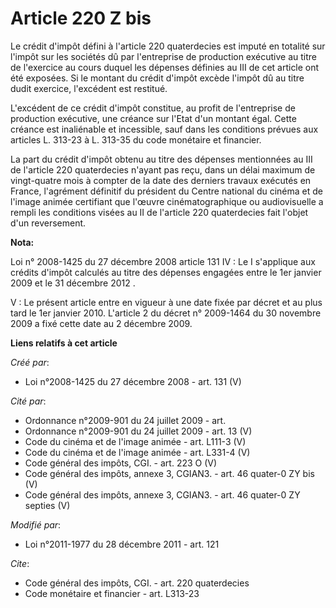 # Article 220 Z bis

Le crédit d'impôt défini à l'article 220 quaterdecies est imputé en totalité sur l'impôt sur les sociétés dû par l'entreprise
de production exécutive au titre de l'exercice au cours duquel les dépenses définies au III de cet article ont été exposées.
Si le montant du crédit d'impôt excède l'impôt dû au titre dudit exercice, l'excédent est restitué.

L'excédent de ce crédit d'impôt constitue, au profit de l'entreprise de production exécutive, une créance sur l'Etat d'un
montant égal. Cette créance est inaliénable et incessible, sauf dans les conditions prévues aux articles L. 313-23 à L.
313-35 du code monétaire et financier. 

La part du crédit d'impôt obtenu au titre des dépenses mentionnées au III de l'article 220 quaterdecies n'ayant pas reçu,
dans un délai maximum de vingt-quatre mois à compter de la date des derniers travaux exécutés en France, l'agrément définitif
du président du Centre national du cinéma et de l'image animée certifiant que l'œuvre cinématographique ou audiovisuelle a
rempli les conditions visées au II de l'article 220 quaterdecies fait l'objet d'un reversement.

**Nota:**

Loi n° 2008-1425 du 27 décembre 2008 article 131 IV : Le I s'applique aux crédits d'impôt calculés au titre des dépenses
engagées entre le 1er janvier 2009 et le 31 décembre 2012 .

V : Le présent article entre en vigueur à une date fixée par décret et au plus tard le 1er janvier 2010. L'article 2 du
décret n° 2009-1464 du 30 novembre 2009 a fixé cette date au 2 décembre 2009.

**Liens relatifs à cet article**

_Créé par_:

  - Loi n°2008-1425 du 27 décembre 2008 - art. 131 (V)

_Cité par_:

  - Ordonnance n°2009-901 du 24 juillet 2009 - art.
  - Ordonnance n°2009-901 du 24 juillet 2009 - art. 13 (V)
  - Code du cinéma et de l'image animée - art. L111-3 (V)
  - Code du cinéma et de l'image animée - art. L331-4 (V)
  - Code général des impôts, CGI. - art. 223 O (V)
  - Code général des impôts, annexe 3, CGIAN3. - art. 46 quater-0 ZY bis (V)
  - Code général des impôts, annexe 3, CGIAN3. - art. 46 quater-0 ZY septies (V)

_Modifié par_:

  - Loi n°2011-1977 du 28 décembre 2011 - art. 121

_Cite_:

  - Code général des impôts, CGI. - art. 220 quaterdecies
  - Code monétaire et financier - art. L313-23
